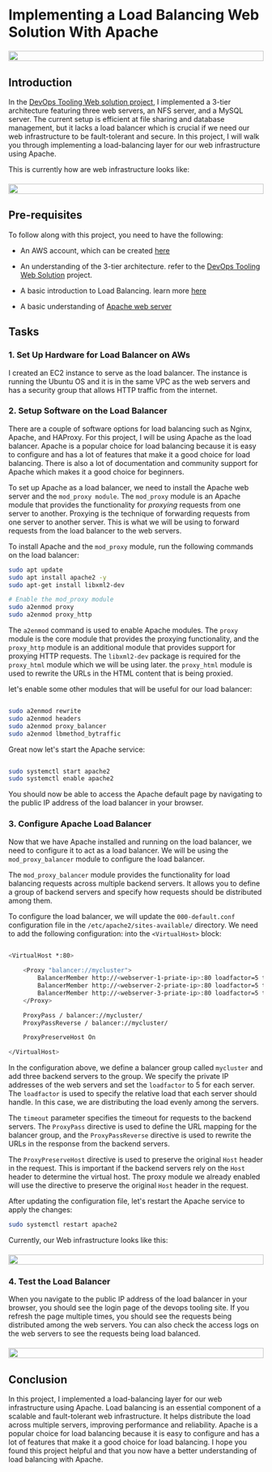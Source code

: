 # Implementing a Load Balancing Web Solution With Apache

<div style="display: flex; justify-content: center; align-items: center; margin: 20px 0;">
   <img src="./images/3-tierweb-lb.drawio.png" style="width: 100%; height: auto;">
</div>

## Introduction

In the [DevOps Tooling Web solution project](./DevOps_Tooling_Web_Solution/README.md), I implemented a 3-tier architecture featuring three web servers, an NFS server, and a MySQL server. The current setup is efficient at file sharing and database management, but it lacks a load balancer which is crucial if we need our web infrastructure to be fault-tolerant and secure. In this project, I will walk you through implementing a load-balancing layer for our web infrastructure using Apache.

This is currently how are web infrastructure looks like:

<div style="display: flex; justify-content: center; align-items: center; margin: 20px 0;">
   <img src="../DevOps_Tooling_Web_Solution/images/complete-3-tierweb.drawio.png" style="width: 100%; height: auto;">

</div>

## Pre-requisites

To follow along with this project, you need to have the following:

- An AWS account, which can be created [here](https://aws.amazon.com/)

- An understanding of the 3-tier architecture. refer to the [DevOps Tooling Web Solution](./DevOps_Tooling_Web_Solution/README.md) project.

- A basic introduction to Load Balancing. learn more [here](https://www.nginx.com/resources/glossary/load-balancing/)

- A basic understanding of [Apache web server](https://httpd.apache.org/)



## Tasks

### 1. Set Up Hardware for Load Balancer on AWs

I created an EC2 instance to serve as the load balancer. The instance is running the Ubuntu OS and it is in the same VPC as the web servers and has a security group that allows HTTP traffic from the internet.


### 2. Setup Software on the Load Balancer

There are a couple of software options for load balancing such as Nginx, Apache, and HAProxy. For this project, I will be using Apache as the load balancer.
Apache is a popular choice for load balancing because it is easy to configure and has a lot of features that make it a good choice for load balancing.  There is also a lot of documentation and community support for Apache which makes it a good choice for beginners.

To set up Apache as a load balancer, we need to install the Apache web server and the `mod_proxy module`. The `mod_proxy` module is an Apache module that provides the functionality for *proxying* requests from one server to another. Proxying is the technique of forwarding requests from one server to another server. This is what we will be using to forward requests from the load balancer to the web servers.

To install Apache and the `mod_proxy` module, run the following commands on the load balancer:

```bash
sudo apt update
sudo apt install apache2 -y
sudo apt-get install libxml2-dev

# Enable the mod_proxy module
sudo a2enmod proxy
sudo a2enmod proxy_http
```

The `a2enmod` command is used to enable Apache modules. The `proxy` module is the core module that provides the proxying functionality, and the `proxy_http` module is an additional module that provides support for proxying HTTP requests. The `libxml2-dev` package is required for the `proxy_html` module which we will be using later. the `proxy_html` module is used to rewrite the URLs in the HTML content that is being proxied.

let's enable some other modules that will be useful for our load balancer:

```bash

sudo a2enmod rewrite
sudo a2enmod headers
sudo a2enmod proxy_balancer
sudo a2enmod lbmethod_bytraffic

```
Great now let's start the Apache service:

```bash

sudo systemctl start apache2
sudo systemctl enable apache2

```
You should now be able to access the Apache default page by navigating to the public IP address of the load balancer in your browser.


### 3. Configure Apache Load Balancer

Now that we have Apache installed and running on the load balancer, we need to configure it to act as a load balancer. We will be using the `mod_proxy_balancer` module to configure the load balancer.

The `mod_proxy_balancer` module provides the functionality for load balancing requests across multiple backend servers. It allows you to define a group of backend servers and specify how requests should be distributed among them.

To configure the load balancer, we will update the `000-default.conf` configuration file in the `/etc/apache2/sites-available/` directory. We need to add the following configuration:
into the `<VirtualHost>` block:

```bash

<VirtualHost *:80>
    
    <Proxy "balancer://mycluster">
        BalancerMember http://<webserver-1-priate-ip>:80 loadfactor=5 timeout=1
        BalancerMember http://<webserver-2-priate-ip>:80 loadfactor=5 timeout=1
        BalancerMember http://<webserver-3-priate-ip>:80 loadfactor=5 timeout=1
    </Proxy>

    ProxyPass / balancer://mycluster/
    ProxyPassReverse / balancer://mycluster/

    ProxyPreserveHost On

</VirtualHost>

```

In the configuration above, we define a balancer group called `mycluster` and add three backend servers to the group. We specify the private IP addresses of the web servers and set the `loadfactor` to 5 for each server. The `loadfactor` is used to specify the relative load that each server should handle. In this case, we are distributing the load evenly among the servers.

The `timeout` parameter specifies the timeout for requests to the backend servers. The `ProxyPass` directive is used to define the URL mapping for the balancer group, and the `ProxyPassReverse` directive is used to rewrite the URLs in the response from the backend servers.

The `ProxyPreserveHost` directive is used to preserve the original `Host` header in the request. This is important if the backend servers rely on the `Host` header to determine the virtual host. The proxy module we already enabled will use the directive to preserve the original `Host` header in the request.

After updating the configuration file, let's restart the Apache service to apply the changes:

```bash
sudo systemctl restart apache2
```

Currently, our Web infrastructure looks like this:

<div style="display: flex; justify-content: center; align-items: center; margin: 20px 0;">
   <img src="./images/3-tierweb-lb.drawio.png" style="width: 100%; height: auto;">
</div>

### 4. Test the Load Balancer

When you navigate to the public IP address of the load balancer in your browser, you should see the login page of the devops tooling site. If you refresh the page multiple times, you should see the requests being distributed among the web servers. You can also check the access logs on the web servers to see the requests being load balanced.

<div style="display: flex; justify-content: center; align-items: center; margin: 20px 0;">
   <img src="./images/workin-lb.gif" style="width: 100%; height: auto;">
</div>


## Conclusion

In this project, I implemented a load-balancing layer for our web infrastructure using Apache. Load balancing is an essential component of a scalable and fault-tolerant web infrastructure. It helps distribute the load across multiple servers, improving performance and reliability. Apache is a popular choice for load balancing because it is easy to configure and has a lot of features that make it a good choice for load balancing. I hope you found this project helpful and that you now have a better understanding of load balancing with Apache.


